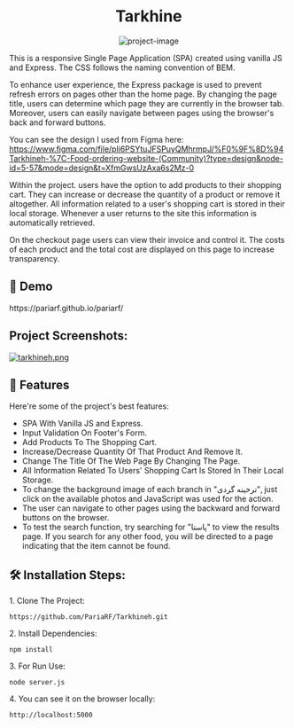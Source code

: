 <h1 align="center" id="title">Tarkhine</h1>

<p align="center"><img src="https://socialify.git.ci/PariaRF/Tarkhineh/image?description=1&descriptionEditable=This%20project%20is%20a%20fantastic%20example%20of%20how%20to%20build%20a%20simple%20yet%20functional%20e-commerce%20application%20using%20vanilla%20JavaScript%20and%20Express.&font=Raleway&language=1&name=1&owner=1&pattern=Brick%20Wall&stargazers=1&theme=Dark" alt="project-image"></p>

<p id="description">This is a responsive Single Page Application (SPA) created using vanilla JS and Express. The CSS follows the naming convention of BEM.

To enhance user experience, the Express package is used to prevent refresh errors on pages other than the home page. By changing the page title, users can determine which page they are currently in the browser tab. Moreover, users can easily navigate between pages using the browser's back and forward buttons.

You can see the design I used from Figma here:
https://www.figma.com/file/pli6PSYtuJFSPuyQMhrmpJ/%F0%9F%8D%94Tarkhineh-%7C-Food-ordering-website-(Community)?type=design&node-id=5-57&mode=design&t=XfmGwsUzAxa6s2Mz-0

Within the project. users have the option to add products to their shopping cart. They can increase or decrease the quantity of a product or remove it altogether. All information related to a user's shopping cart is stored in their local storage. Whenever a user returns to the site this information is automatically retrieved.

On the checkout page users can view their invoice and control it. The costs of each product and the total cost are displayed on this page to increase transparency.</p>

<h2>🚀 Demo</h2>
https://pariarf.github.io/pariarf/

<h2>Project Screenshots:</h2>

<!-- <img src="https://tinypic.host/images/2023/08/06/Tarkhineh-4-1.png" width="400" height="400/"> -->

[![tarkhineh.png](https://i.postimg.cc/bYGCt19s/tarkhineh.png)](https://postimg.cc/RqBLr68B)

<h2>🧐 Features</h2>

Here're some of the project's best features:

- SPA With Vanilla JS and Express.
- Input Validation On Footer's Form.
- Add Products To The Shopping Cart.
- Increase/Decrease Quantity Of That Product And Remove It.
- Change The Title Of The Web Page By Changing The Page.
- All Information Related To Users' Shopping Cart Is Stored In Their Local Storage.
- To change the background image of each branch in "ترخینه گردی", just click on the available photos and JavaScript was used for the action.
- The user can navigate to other pages using the backward and forward buttons on the browser.
- To test the search function, try searching for "پاستا" to view the results page. If you search for any other food, you will be directed to a page indicating that the item cannot be found.

<h2>🛠️ Installation Steps:</h2>

<p>1. Clone The Project:</p>

```
https://github.com/PariaRF/Tarkhineh.git
```

<p>2. Install Dependencies:</p>

```
npm install
```

<p>3. For Run Use:</p>

```
node server.js
```

<p>4. You can see it on the browser locally:</p>

```
http://localhost:5000
```
